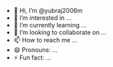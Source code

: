 - 👋 Hi, I’m @yubraj2006m
- 👀 I’m interested in ...
- 🌱 I’m currently learning ...
- 💞️ I’m looking to collaborate on ...
- 📫 How to reach me ...
- 😄 Pronouns: ...
- ⚡ Fun fact: ...

<!---
yubraj2006m/yubraj2006m is a ✨ special ✨ repository because its `README.md` (this file) appears on your GitHub profile.
You can click the Preview link to take a look at your changes.
--->
